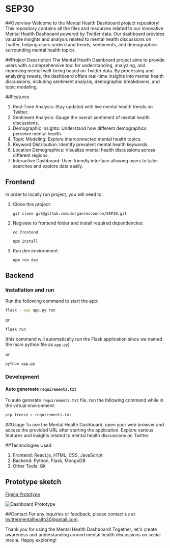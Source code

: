 # SEP30


##Overview
Welcome to the Mental Health Dashboard project repository! This repository contains all the files and resources related to our innovative Mental Health Dashboard powered by Twitter data. Our dashboard provides valuable insights and analysis related to mental health discussions on Twitter, helping users understand trends, sentiments, and demographics surrounding mental health topics.

##Project Description
The Mental Health Dashboard project aims to provide users with a comprehensive tool for understanding, analyzing, and improving mental well-being based on Twitter data. By processing and analyzing tweets, the dashboard offers real-time insights into mental health discussions, including sentiment analysis, demographic breakdowns, and topic modeling.

##Features
1. Real-Time Analysis: Stay updated with live mental health trends on Twitter.
2. Sentiment Analysis: Gauge the overall sentiment of mental health discussions.
3. Demographic Insights: Understand how different demographics perceive mental health.
4. Topic Modeling: Explore interconnected mental health topics.
5. Keyword Distribution: Identify prevalent mental health keywords.
6. Location Demographics: Visualize mental health discussions across different regions.
7. Interactive Dashboard: User-friendly interface allowing users to tailor searches and explore data easily.

## Frontend

In order to locally run project, you will need to:

1. Clone this project:

   `git clone git@github.com:morganrmcconnon/SEP30.git`

2. Nagivate to frontend folder and install required dependencies:
   
   `cd frontend`
   
   `npm install`

4. Run dev environment:

   `npm run dev`

## Backend

### Installation and run

Run the following command to start the app:
```bash
flask --app app.py run
```
or

```bash
flask run
```
(this command will automatically run the Flask application since we named the main python file as `app.py`)

or

```bash
python app.py
```

### Development

#### Auto genereate `requirements.txt`

To auto generate `requirements.txt` file, run the following command while in the virtual environment:

```bash
pip freeze > requirements.txt
```

##Usage
To use the Mental Health Dashboard, open your web browser and access the provided URL after starting the application. Explore various features and insights related to mental health discussions on Twitter.

##Technologies Used
1. Frontend: React.js, HTML, CSS, JavaScript
2. Backend: Python, Flask, MongoDB
3. Other Tools: Git


## Prototype sketch

[Figma Prototype](https://www.figma.com/file/ScVgs5wpsr3FTM7npCqg1n/Dashy-Dashboard-(Community)?type=design&node-id=302-925)

![Dashboard Prototype](https://i.imgur.com/avDdZkH.png)

##Contact
For any inquiries or feedback, please contact us at twittermentalhealth30@gmail.com.

Thank you for using the Mental Health Dashboard! Together, let's create awareness and understanding around mental health discussions on social media. Happy exploring!
